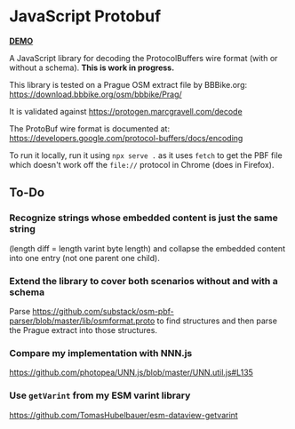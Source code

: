 # JavaScript Protobuf

[**DEMO**](https://tomashubelbauer.github.io/js-protobuf)

A JavaScript library for decoding the ProtocolBuffers wire format
(with or without a schema).
**This is work in progress.**

This library is tested on a Prague OSM extract file by BBBike.org:
https://download.bbbike.org/osm/bbbike/Prag/

It is validated against https://protogen.marcgravell.com/decode

The ProtoBuf wire format is documented at:
https://developers.google.com/protocol-buffers/docs/encoding

To run it locally, run it using `npx serve .` as it uses `fetch` to get the PBF
file which doesn't work off the `file://` protocol in Chrome (does in Firefox).

## To-Do

### Recognize strings whose embedded content is just the same string

(length diff = length varint byte length) and collapse the embedded content into
one entry (not one parent one child).

### Extend the library to cover both scenarios without and with a schema

Parse https://github.com/substack/osm-pbf-parser/blob/master/lib/osmformat.proto
to find structures and then parse the Prague extract into those structures.

### Compare my implementation with NNN.js

https://github.com/photopea/UNN.js/blob/master/UNN.util.js#L135

### Use `getVarint` from my ESM varint library

https://github.com/TomasHubelbauer/esm-dataview-getvarint
